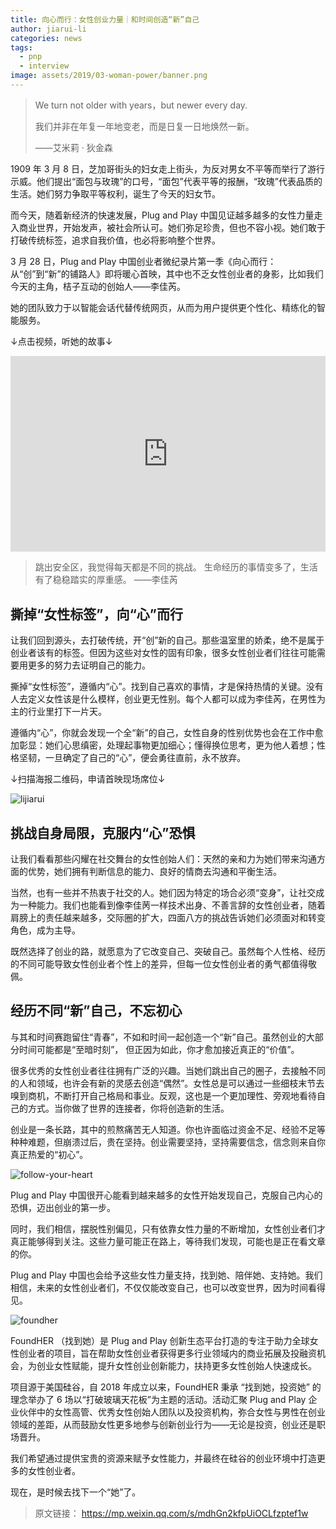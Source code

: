 ```yaml
---
title: 向心而行：女性创业力量｜和时间创造“新”自己
author: jiarui-li
categories: news
tags:
  - pnp
  - interview
image: assets/2019/03-woman-power/banner.png
---
```

> We turn not older with years，but newer every day.
>
> 我们并非在年复一年地变老，而是日复一日地焕然一新。
>
> ——艾米莉 · 狄金森

1909 年 3 月 8 日，芝加哥街头的妇女走上街头，为反对男女不平等而举行了游行示威。他们提出“面包与玫瑰”的口号，“面包”代表平等的报酬，“玫瑰”代表品质的生活。她们努力争取平等权利，诞生了今天的妇女节。

而今天，随着新经济的快速发展，Plug and Play 中国见证越多越多的女性力量走入商业世界，开始发声，被社会所认可。她们弥足珍贵，但也不容小视。她们敢于打破传统标签，追求自我价值，也必将影响整个世界。

3 月 28 日，Plug and Play 中国创业者微纪录片第一季《向心而行：从“创”到“新”的铺路人》即将暖心首映，其中也不乏女性创业者的身影，比如我们今天的主角，桔子互动的创始人——李佳芮。

她的团队致力于以智能会话代替传统网页，从而为用户提供更个性化、精练化的智能服务。

↓点击视频，听她的故事↓
<div class="zoom-container" style="
    position: relative;
    padding-bottom:56.25%;
    padding-top:30px;
    height:0;
    overflow:hidden;
">
  <iframe
    src="https://v.qq.com/txp/iframe/player.html?vid=i0846jvd8xv"
    width='560'
    height='315'
    allowfullscreen
    webkitallowfullscreen
    frameborder="0"
    style="
      position: absolute;
      top:0;
      left:0;
      width:100%;
      height:100%;
    "
  ></iframe>
</div>

> 跳出安全区，我觉得每天都是不同的挑战。
> 生命经历的事情变多了，生活有了稳稳踏实的厚重感。
> ——李佳芮

## 撕掉“女性标签”，向“心”而行

让我们回到源头，去打破传统，开“创”新的自己。那些温室里的娇柔，绝不是属于创业者该有的标签。但因为这些对女性的固有印象，很多女性创业者们往往可能需要用更多的努力去证明自己的能力。

撕掉“女性标签”，遵循内“心”。找到自己喜欢的事情，才是保持热情的关键。没有人去定义女性该是什么模样，创业更无性别。每个人都可以成为李佳芮，在男性为主的行业里打下一片天。

遵循内“心”，你就会发现一个全“新”的自己，女性自身的性别优势也会在工作中愈加彰显：她们心思缜密，处理起事物更加细心；懂得换位思考，更为他人着想；性格坚韧，一旦确定了自己的“心”，便会勇往直前，永不放弃。

↓扫描海报二维码，申请首映现场席位↓

![lijiarui](/assets/2019/03-woman-power/lijiarui.jpg)

## 挑战自身局限，克服内“心”恐惧

让我们看看那些闪耀在社交舞台的女性创始人们：天然的亲和力为她们带来沟通方面的优势，她们拥有判断信息的能力、良好的情商去沟通和平衡生活。

当然，也有一些并不热衷于社交的人。她们因为特定的场合必须“变身”，让社交成为一种能力。我们也能看到像李佳苪一样技术出身、不善言辞的女性创业者，随着肩膀上的责任越来越多，交际圈的扩大，四面八方的挑战告诉她们必须面对和转变角色，成为主导。

既然选择了创业的路，就愿意为了它改变自己、突破自己。虽然每个人性格、经历的不同可能导致女性创业者个性上的差异，但每一位女性创业者的勇气都值得敬佩。

## 经历不同“新”自己，不忘初心

与其和时间赛跑留住“青春”，不如和时间一起创造一个“新”自己。虽然创业的大部分时间可能都是“至暗时刻”， 但正因为如此，你才愈加接近真正的“价值”。

很多优秀的女性创业者往往拥有广泛的兴趣。当她们跳出自己的圈子，去接触不同的人和领域，也许会有新的灵感去创造“偶然”。女性总是可以通过一些细枝末节去嗅到商机，不断打开自己格局和事业。反观，这也是一个更加理性、旁观地看待自己的方式。当你做了世界的连接者，你将创造新的生活。

创业是一条长路，其中的煎熬痛苦无人知道。你也许面临过资金不足、经验不足等种种难题，但崩溃过后，贵在坚持。创业需要坚持，坚持需要信念，信念则来自你真正热爱的“初心”。

![follow-your-heart](/assets/2019/03-woman-power/follow-your-heart.png)

Plug and Play 中国很开心能看到越来越多的女性开始发现自己，克服自己内心的恐惧，迈出创业的第一步。

同时，我们相信，摆脱性别偏见，只有依靠女性力量的不断增加，女性创业者们才真正能够得到关注。这些力量可能正在路上，等待我们发现，可能也是正在看文章的你。

Plug and Play 中国也会给予这些女性力量支持，找到她、陪伴她、支持她。我们相信，未来的女性创业者们，不仅仅能改变自己，也可以改变世界，因为时间看得见。

![foundher](/assets/2019/03-woman-power/foundher.png)

FoundHER （找到她）是 Plug and Play 创新生态平台打造的专注于助力全球女性创业者的项目，旨在帮助女性创业者获得更多行业领域内的商业拓展及投融资机会，为创业女性赋能，提升女性创业创新能力，扶持更多女性创始人快速成长。

项目源于美国硅谷，自 2018 年成立以来，FoundHER 秉承 “找到她，投资她” 的理念举办了 6 场以“打破玻璃天花板”为主题的活动。活动汇聚 Plug and Play 企业伙伴中的女性高管、优秀女性创始人团队以及投资机构，弥合女性与男性在创业领域的差距，从而鼓励女性更多地参与创新创业行为——无论是投资，创业还是职场晋升。

我们希望通过提供宝贵的资源来赋予女性能力，并最终在硅谷的创业环境中打造更多的女性创业者。

现在，是时候去找下一个“她”了。

> 原文链接： <https://mp.weixin.qq.com/s/mdhGn2kfpUiOCLfzptef1w>
